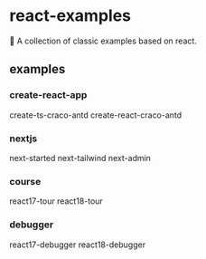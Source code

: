 # react-examples

🚀 A collection of classic examples based on react.

## examples

### create-react-app

create-ts-craco-antd
create-react-craco-antd

### nextjs

next-started
next-tailwind
next-admin

### course

react17-tour
react18-tour

### debugger

react17-debugger
react18-debugger
